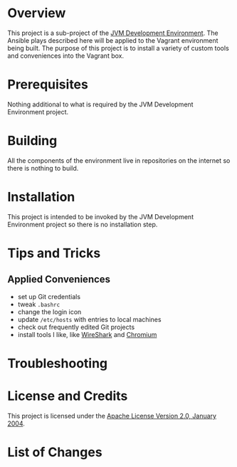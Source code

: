 # Overview
This project is a sub-project of the [JVM Development Environment](https://github.com/kurron/jvm-development-environment). 
The Ansible plays described here will be applied to the Vagrant environment being built.  The purpose of this project 
is to install a variety of custom tools and conveniences into the Vagrant box.

# Prerequisites
Nothing additional to what is required by the JVM Development Environment project. 

# Building
All the components of the environment live in repositories on the internet so there is nothing to build.

# Installation
This project is intended to be invoked by the JVM Development Environment project so there is no installation step.

# Tips and Tricks

## Applied Conveniences

* set up Git credentials
* tweak `.bashrc`
* change the login icon
* update `/etc/hosts` with entries to local machines
* check out frequently edited Git projects
* install tools I like, like [WireShark](https://www.wireshark.org/) and [Chromium](https://www.chromium.org/)

# Troubleshooting

# License and Credits
This project is licensed under the [Apache License Version 2.0, January 2004](http://www.apache.org/licenses/).

# List of Changes

